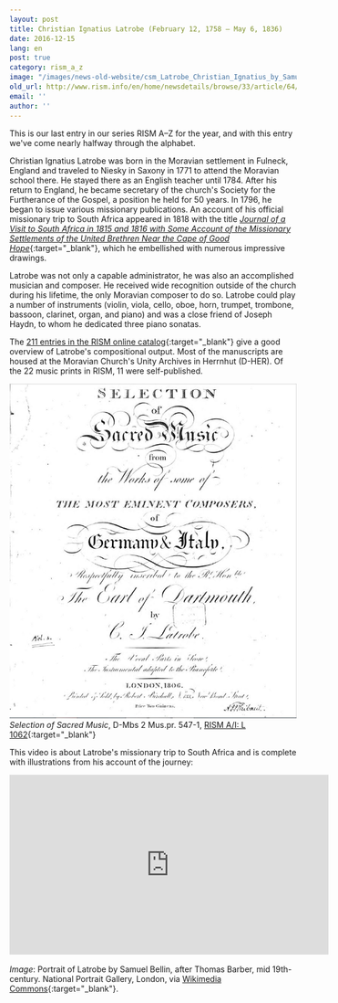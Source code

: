 ```yaml
---
layout: post
title: Christian Ignatius Latrobe (February 12, 1758 – May 6, 1836)
date: 2016-12-15
lang: en
post: true
category: rism_a_z
image: "/images/news-old-website/csm_Latrobe_Christian_Ignatius_by_Samuel_Bellin__after_Thomas_Barber_cropped_225fa7daaa.jpg"
old_url: http://www.rism.info/en/home/newsdetails/browse/33/article/64/christian-ignatius-latrobe-february-12-1758-may-6-1836.html
email: ''
author: ''
---
```


This is our last entry in our series RISM A–Z for the year, and with this entry we've come nearly halfway through the alphabet.

Christian Ignatius Latrobe was born in the Moravian settlement in Fulneck, England and traveled to Niesky in Saxony in 1771 to attend the Moravian school there. He stayed there as an English teacher until 1784. After his return to England, he became secretary of the church's Society for the Furtherance of the Gospel, a position he held for 50 years. In 1796, he began to issue various missionary publications. An account of his official missionary trip to South Africa appeared in 1818 with the title [_Journal of a Visit to South Africa in 1815 and 1816 with Some Account of the Missionary Settlements of the United Brethren Near the Cape of Good Hope_](https://archive.org/details/journalofvisitto01latr){:target="_blank"}, which he embellished with numerous impressive drawings.

Latrobe was not only a capable administrator, he was also an accomplished musician and composer. He received wide recognition outside of the church during his lifetime, the only Moravian composer to do so. Latrobe could play a number of instruments (violin, viola, cello, oboe, horn, trumpet, trombone, bassoon, clarinet, organ, and piano) and was a close friend of Joseph Haydn, to whom he dedicated three piano sonatas.

The [211 entries in the RISM online catalog](https://opac.rism.info/search?View=rism&author=100611354){:target="_blank"} give a good overview of Latrobe's compositional output. Most of the manuscripts are housed at the Moravian Church's Unity Archives in Herrnhut (D-HER). Of the 22 music prints in RISM, 11 were self-published.

![Music by Latrobe](/resources-old-website/news/Latrobe_Christian_Ignatius-1.JPG)  
_Selection of Sacred Music_, D-Mbs 2 Mus.pr. 547-1, [RISM A/I: L 1062](https://opac.rism.info/search?id=00000990036847){:target="_blank"}

This video is about Latrobe's missionary trip to South Africa and is complete with illustrations from his account of the journey:

<iframe width="560" height="315" src="https://www.youtube.com/embed/CSwTJHTlqIU" frameborder="0" allowfullscreen></iframe>

_Image_: Portrait of Latrobe by Samuel Bellin, after Thomas Barber, mid 19th-century. National Portrait Gallery, London, via [Wikimedia Commons](https://commons.wikimedia.org/wiki/File:Christian_Ignatius_Latrobe_by_Samuel_Bellin,_after_Thomas_Barber_cropped.jpg){:target="_blank"}.
